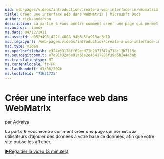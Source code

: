 ```yaml
---
uid: web-pages/videos/introduction/create-a-web-interface-in-webmatrix
title: Créer une interface Web dans WebMatrix | Microsoft Docs
author: rick-anderson
description: La partie 6 vous montre comment créer une page qui permet aux utilisateurs d’ajouter des données à votre base de données, afin que votre site puisse les afficher.
ms.author: riande
ms.date: 04/12/2011
ms.assetid: a0529495-422f-4008-94b5-5fa913ac2e70
msc.legacyurl: /web-pages/videos/introduction/create-a-web-interface-in-webmatrix
msc.type: video
ms.openlocfilehash: e324e99178ff69ecd71b2071747a718c13b7115e
ms.sourcegitcommit: e7e91932a6e91a63e2e46417626f39d6b244a3ab
ms.translationtype: MT
ms.contentlocale: fr-FR
ms.lasthandoff: 03/06/2020
ms.locfileid: "78631725"
---
```

# <a name="create-a-web-interface-in-webmatrix"></a>Créer une interface web dans WebMatrix

par [Advaiya](https://twitter.com/Advaiyasolns)

La partie 6 vous montre comment créer une page qui permet aux utilisateurs d’ajouter des données à votre base de données, afin que votre site puisse les afficher.

[&#9654;Regarder la vidéo (3 minutes)](https://channel9.msdn.com/Blogs/ASP-NET-Site-Videos/create-a-web-interface-in-webmatrix)
